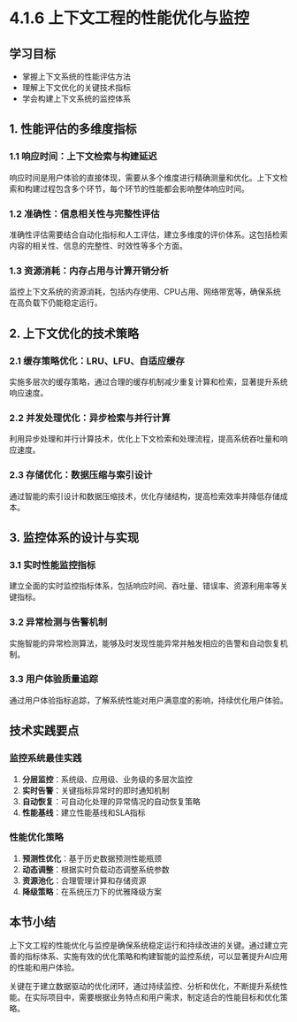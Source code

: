 # 4.1.6 上下文工程的性能优化与监控

## 学习目标

- 掌握上下文系统的性能评估方法
- 理解上下文优化的关键技术指标
- 学会构建上下文系统的监控体系

## 1. 性能评估的多维度指标

### 1.1 响应时间：上下文检索与构建延迟

响应时间是用户体验的直接体现，需要从多个维度进行精确测量和优化。上下文检索和构建过程包含多个环节，每个环节的性能都会影响整体响应时间。

### 1.2 准确性：信息相关性与完整性评估  

准确性评估需要结合自动化指标和人工评估，建立多维度的评价体系。这包括检索内容的相关性、信息的完整性、时效性等多个方面。

### 1.3 资源消耗：内存占用与计算开销分析

监控上下文系统的资源消耗，包括内存使用、CPU占用、网络带宽等，确保系统在高负载下仍能稳定运行。

## 2. 上下文优化的技术策略

### 2.1 缓存策略优化：LRU、LFU、自适应缓存

实施多层次的缓存策略，通过合理的缓存机制减少重复计算和检索，显著提升系统响应速度。

### 2.2 并发处理优化：异步检索与并行计算

利用异步处理和并行计算技术，优化上下文检索和处理流程，提高系统吞吐量和响应速度。

### 2.3 存储优化：数据压缩与索引设计

通过智能的索引设计和数据压缩技术，优化存储结构，提高检索效率并降低存储成本。

## 3. 监控体系的设计与实现

### 3.1 实时性能监控指标

建立全面的实时监控指标体系，包括响应时间、吞吐量、错误率、资源利用率等关键指标。

### 3.2 异常检测与告警机制

实施智能的异常检测算法，能够及时发现性能异常并触发相应的告警和自动恢复机制。

### 3.3 用户体验质量追踪

通过用户体验指标追踪，了解系统性能对用户满意度的影响，持续优化用户体验。

## 技术实践要点

### 监控系统最佳实践

1. **分层监控**：系统级、应用级、业务级的多层次监控
2. **实时告警**：关键指标异常时的即时通知机制
3. **自动恢复**：可自动化处理的异常情况的自动恢复策略
4. **性能基线**：建立性能基线和SLA指标

### 性能优化策略

1. **预测性优化**：基于历史数据预测性能瓶颈
2. **动态调整**：根据实时负载动态调整系统参数
3. **资源池化**：合理管理计算和存储资源
4. **降级策略**：在系统压力下的优雅降级方案

## 本节小结

上下文工程的性能优化与监控是确保系统稳定运行和持续改进的关键。通过建立完善的指标体系、实施有效的优化策略和构建智能的监控系统，可以显著提升AI应用的性能和用户体验。

关键在于建立数据驱动的优化闭环，通过持续监控、分析和优化，不断提升系统性能。在实际项目中，需要根据业务特点和用户需求，制定适合的性能目标和优化策略。
